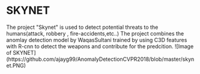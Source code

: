 <h1>SKYNET</h1>
The project "Skynet" is used to detect potential threats to the humans(attack, robbery , fire-accidents,etc..)
The project combines the anomlay detection model by WaqasSultani trained by using C3D features with R-cnn to detect the weapons and contribute for the predcition. 
![Image of SKYNET](https://github.com/ajayg99/AnomalyDetectionCVPR2018/blob/master/skynet.PNG)
